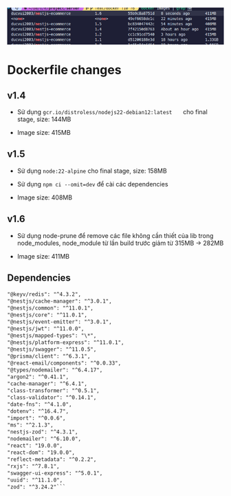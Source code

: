 ![alt text](image.png)

# Dockerfile changes

## v1.4

- Sử dụng `gcr.io/distroless/nodejs22-debian12:latest   ` cho final stage, size: 144MB

- Image size: 415MB

## v1.5

- Sử dụng `node:22-alpine` cho final stage, size: 158MB

- Sử dụng `npm ci --omit=dev` để cài các dependencies

- Image size: 408MB

## v1.6

- Sử dụng node-prune để remove các file không cần thiết của lib trong node_modules, node_module từ lần build trước giảm từ 315MB -> 282MB

- Image size: 411MB

## Dependencies

````
"@keyv/redis": "^4.3.2",
"@nestjs/cache-manager": "^3.0.1",
"@nestjs/common": "^11.0.1",
"@nestjs/core": "^11.0.1",
"@nestjs/event-emitter": "^3.0.1",
"@nestjs/jwt": "^11.0.0",
"@nestjs/mapped-types": "\*",
"@nestjs/platform-express": "^11.0.1",
"@nestjs/swagger": "^11.0.5",
"@prisma/client": "^6.3.1",
"@react-email/components": "^0.0.33",
"@types/nodemailer": "^6.4.17",
"argon2": "^0.41.1",
"cache-manager": "^6.4.1",
"class-transformer": "^0.5.1",
"class-validator": "^0.14.1",
"date-fns": "^4.1.0",
"dotenv": "^16.4.7",
"import": "^0.0.6",
"ms": "^2.1.3",
"nestjs-zod": "^4.3.1",
"nodemailer": "^6.10.0",
"react": "19.0.0",
"react-dom": "19.0.0",
"reflect-metadata": "^0.2.2",
"rxjs": "^7.8.1",
"swagger-ui-express": "^5.0.1",
"uuid": "^11.1.0",
"zod": "^3.24.2"```
````
